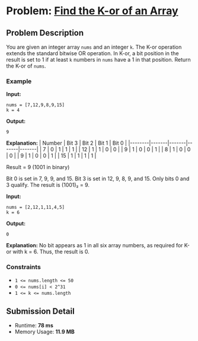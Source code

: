 # Problem: [Find the K-or of an Array](https://leetcode.com/problems/find-the-k-or-of-an-array/description/)

## Problem Description
You are given an integer array `nums` and an integer `k`. The K-or operation extends the standard bitwise OR operation. In K-or, a bit position in the result is set to 1 if at least `k` numbers in `nums` have a 1 in that position.
Return the K-or of `nums`.

### Example
**Input:**
```plaintext
nums = [7,12,9,8,9,15]
k = 4
```
**Output:**
```plaintext
9
```
**Explanation:**
| Number | Bit 3 | Bit 2 | Bit 1 | Bit 0 |
|--------|-------|-------|-------|-------|
| 7      | 0     | 1     | 1     | 1     |
| 12     | 1     | 1     | 0     | 0     |
| 9      | 1     | 0     | 0     | 1     |
| 8      | 1     | 0     | 0     | 0     |
| 9      | 1     | 0     | 0     | 1     |
| 15     | 1     | 1     | 1     | 1     |

Result = 9 (1001 in binary)

Bit 0 is set in 7, 9, 9, and 15. Bit 3 is set in 12, 9, 8, 9, and 15. Only bits 0 and 3 qualify. The result is (1001)₂ = 9.

**Input:**
```plaintext
nums = [2,12,1,11,4,5]
k = 6
```
**Output:**
```plaintext
0
```
**Explanation:**
No bit appears as 1 in all six array numbers, as required for K-or with k = 6. Thus, the result is 0.

### Constraints
- `1 <= nums.length <= 50`
- `0 <= nums[i] < 2^31`
- `1 <= k <= nums.length`

## Submission Detail
- Runtime: **78 ms**
- Memory Usage: **11.9 MB**